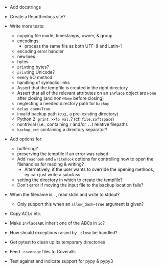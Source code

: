 - Add docstrings
- Create a Readthedocs site?

- Write more tests:
    - copying file mode, timestamps, owner, & group
    - encodings
        - process the same file as both UTF-8 and Latin-1
    - encoding error handler
    - newlines
    - bytes
    - `print`ing bytes?
    - `print`ing Unicode?
    - every I/O method
    - handling of symbolic links
    - Assert that the tempfile is created in the right directory
    - Assert that all of the relevant attributes on an `InPlace` object are
      `None` after closing (and non-`None` before closing)
    - neglecting a needed directory path for `backup`
    - `delay_open=True`
    - invalid backup path (e.g., a pre-existing directory)
    - Python 2: `print >>fp val,`?  (cf. `file.softspace`)
    - nontrivial (i.e., containing `/` and/or `..`) relative filepaths
    - `backup_ext` containing a directory separator?

- Add options for:
    - buffering?
    - preserving the tempfile if an error was raised
    - Add `readhook` and `writehook` options for controlling how to open the
      filehandles for reading & writing?
        - Alternatively, if the user wants to override the opening methods, ey
          can just write a subclass
    - setting the directory in which to create the tempfile?
    - Don't error if moving the input file to the backup location fails?

- When the filename is `-`, read stdin and write to stdout?
    - Only support this when an `allow_dash=True` argument is given?
- Copy ACLs etc.
- Make `InPlaceABC` inherit one of the ABCs in `io`?
- How should exceptions raised by `_close` be handled?

- Get pytest to clean up its temporary directories
- Feed `.coverage` files to Coveralls
- Test against and indicate support for pypy & pypy3
